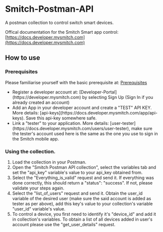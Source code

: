 # Smitch-Postman-API
A postman collection to control switch smart devices.

Offical documentation for the Smitch Smart app control: [https://docs.developer.mysmitch.com](https://docs.developer.mysmitch.com)

## How to use
### Prerequisites
Please familiarise yourself with the basic prerequisite at: [Prerequisites](https://docs.developer.mysmitch.com/#0.-prerequisites)
<ul>
    <li>Register a developer account at: [Developer-Portal](https://developer.mysmitch.com) by selecting Sign Up (Sign In if you already created an account)
    <li>Add an App in your developer account and create a "TEST" API KEY. More details: [api-keys](https://docs.developer.mysmitch.com/app/api-keys). Save this api-key somewhere safe.
    <li>Link a "tester" to your application. More details: [user-tester](https://docs.developer.mysmitch.com/users/user-tester), make sure the tester's account used here is the same as the one you use to sign in the Smitch mobile app.
</ul>

### Using the collection.

<ol>
    <li>Load the collection in your Postman.
    <li>Open the "Smitch Postman API collection", select the variables tab and set the "api_key" variable's value to your api_key obtained from.
    <li>Select the "Everything_is_valid" request and send it. If everything was done correctly, this should return a  "status": "success". If not, please validate your steps again.
    <li>Select the "list_of_users" request and send it. Obtain the user_id variable of the desired user (make sure the said account is added as tester as per above), add this key's value to your collection's variable "user_id" variable's value.
    <li>To control a device, you first need to identify it's "device_id" and add it in collection's variables. To obtain a list of all devices added in user's account please use the "get_user_details" request.
</ol>
